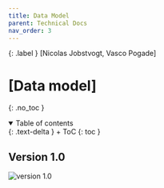 ```yaml
---
title: Data Model
parent: Technical Docs
nav_order: 3
---
```


{: .label }
[Nicolas Jobstvogt, Vasco Pogade]

# [Data model]
{: .no_toc }

<details open markdown="block">
{: .text-delta }
<summary>Table of contents</summary>
+ ToC
{: toc }
</details>

## Version 1.0
![version 1.0](/SCRUM_Webapp_Project/assets/images/data_structe_version1.png)